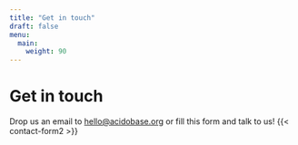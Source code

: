 ```yaml
---
title: "Get in touch"
draft: false
menu:
  main:
    weight: 90
---
```



# Get in touch
Drop us an email to [hello@acidobase.org](mailto:hello@acidobase.org) or fill this form and talk to us!
{{< contact-form2 >}}
